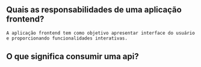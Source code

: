  ## Quais as responsabilidades de uma aplicação frontend?
``````
A aplicação frontend tem como objetivo apresentar interface do usuário e proporcionando funcionalidades interativas.
``````
## O que significa consumir uma api?
